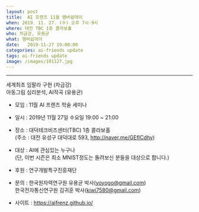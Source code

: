 ```yaml
---
layout: post
title:  AI 프렌즈 11월 멤버쉽데이
when: 2019. 11. 27. (수) 오후 7시-9시
where: 대전 TBC 1층 콜라보홀
who: 차금강, 유용균
what: 멤버쉽데이
date:   2019-11-27 19:00:00
categories: ai-friends update
tags: ai-friends update
image: /images/191127.jpg
---
```

***  
세계최초 임팔라 구현 (차금강)  
아동그림 심리분석, AI작곡 (유용균)  
 



- 모임 : 11월 AI 프렌즈 학술 세미나  
- 일시 : 2019년 11월 27일 수요일 19:00 ~ 21:00  
- 장소 : 대덕테크비즈센터(TBC) 1층 콜라보홀   
             (주소 : 대전 유성구 대덕대로 593, http://naver.me/GEfICdhv)  
- 대상 : AI에 관심있는 누구나  
             (단, 이번 시즌은 최소 MNIST정도는 돌려보신 분들을 대상으로 합니다.)  



- 후원 : 연구개발특구진흥재단  
- 문의 : 한국원자력연구원 유용균 박사(yoyogo@gmail.com)  
             한국전자통신연구원 김귀훈 박사(kiwi7580@gmail.com)  
- 사이트 : https://aifrenz.github.io/ 
